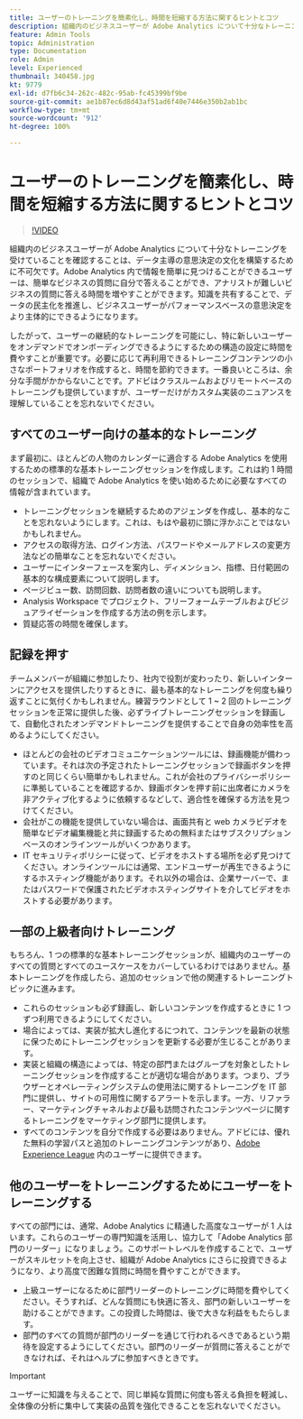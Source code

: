 ```yaml
---
title: ユーザーのトレーニングを簡素化し、時間を短縮する方法に関するヒントとコツ
description: 組織内のビジネスユーザーが Adobe Analytics について十分なトレーニングを受けていることを確認することは、データ主導の意思決定の文化を構築するために不可欠です。Adobe Analytics 内で情報を簡単に見つけることができるユーザーは、簡単なビジネスの質問に自分で答えることができ、アナリストが難しいビジネスの質問に答える時間を増やすことができます。知識を共有することで、データの民主化を推進し、ビジネスユーザーがパフォーマンスベースの意思決定をより主体的にできるようになります。
feature: Admin Tools
topic: Administration
type: Documentation
role: Admin
level: Experienced
thumbnail: 340458.jpg
kt: 9779
exl-id: d7fb6c34-262c-482c-95ab-fc45399bf9be
source-git-commit: ae1b87ec6d8d43af51ad6f40e7446e350b2ab1bc
workflow-type: tm+mt
source-wordcount: '912'
ht-degree: 100%

---
```


# ユーザーのトレーニングを簡素化し、時間を短縮する方法に関するヒントとコツ

>[!VIDEO](https://video.tv.adobe.com/v/340458/?quality=12&learn=on)

組織内のビジネスユーザーが Adobe Analytics について十分なトレーニングを受けていることを確認することは、データ主導の意思決定の文化を構築するために不可欠です。Adobe Analytics 内で情報を簡単に見つけることができるユーザーは、簡単なビジネスの質問に自分で答えることができ、アナリストが難しいビジネスの質問に答える時間を増やすことができます。知識を共有することで、データの民主化を推進し、ビジネスユーザーがパフォーマンスベースの意思決定をより主体的にできるようになります。

したがって、ユーザーの継続的なトレーニングを可能にし、特に新しいユーザーをオンデマンドでオンボーディングできるようにするための構造の設定に時間を費やすことが重要です。必要に応じて再利用できるトレーニングコンテンツの小さなポートフォリオを作成すると、時間を節約できます。一番良いところは、余分な手間がかからないことです。アドビはクラスルームおよびリモートベースのトレーニングも提供していますが、ユーザーだけがカスタム実装のニュアンスを理解していることを忘れないでください。


## すべてのユーザー向けの基本的なトレーニング

まず最初に、ほとんどの人物のカレンダーに適合する Adobe Analytics を使用するための標準的な基本トレーニングセッションを作成します。これは約 1 時間のセッションで、組織で Adobe Analytics を使い始めるために必要なすべての情報が含まれています。

* トレーニングセッションを継続するためのアジェンダを作成し、基本的なことを忘れないようにします。これは、もはや最初に頭に浮かぶことではないかもしれません。
* アクセスの取得方法、ログイン方法、パスワードやメールアドレスの変更方法などの簡単なことを忘れないでください。
* ユーザーにインターフェースを案内し、ディメンション、指標、日付範囲の基本的な構成要素について説明します。
* ページビュー数、訪問回数、訪問者数の違いについても説明します。
* Analysis Workspace でプロジェクト、フリーフォームテーブルおよびビジュアライゼーションを作成する方法の例を示します。
* 質疑応答の時間を確保します。

## 記録を押す

チームメンバーが組織に参加したり、社内で役割が変わったり、新しいインターンにアクセスを提供したりするときに、最も基本的なトレーニングを何度も繰り返すことに気付くかもしれません。練習ラウンドとして 1 ~ 2 回のトレーニングセッションを正常に提供した後、必ずライブトレーニングセッションを録画して、自動化されたオンデマンドトレーニングを提供することで自身の効率性を高めるようにしてください。

* ほとんどの会社のビデオコミュニケーションツールには、録画機能が備わっています。それは次の予定されたトレーニングセッションで録画ボタンを押すのと同じくらい簡単かもしれません。これが会社のプライバシーポリシーに準拠していることを確認するか、録画ボタンを押す前に出席者にカメラを非アクティブ化するように依頼するなどして、適合性を確保する方法を見つけてください。
* 会社がこの機能を提供していない場合は、画面共有と web カメラビデオを簡単なビデオ編集機能と共に録画するための無料またはサブスクリプションベースのオンラインツールがいくつかあります。
* IT セキュリティポリシーに従って、ビデオをホストする場所を必ず見つけてください。オンラインツールには通常、エンドユーザーが再生できるようにするホスティング機能があります。それ以外の場合は、企業サーバーで、またはパスワードで保護されたビデオホスティングサイトを介してビデオをホストする必要があります。

## 一部の上級者向けトレーニング

もちろん、1 つの標準的な基本トレーニングセッションが、組織内のユーザーのすべての質問とすべてのユースケースをカバーしているわけではありません。基本トレーニングを作成したら、追加のセッションで他の関連するトレーニングトピックに進みます。

* これらのセッションも必ず録画し、新しいコンテンツを作成するときに 1 つずつ利用できるようにしてください。
* 場合によっては、実装が拡大し進化するにつれて、コンテンツを最新の状態に保つためにトレーニングセッションを更新する必要が生じることがあります。
* 実装と組織の構造によっては、特定の部門またはグループを対象としたトレーニングセッションを作成することが適切な場合があります。つまり、ブラウザーとオペレーティングシステムの使用法に関するトレーニングを IT 部門に提供し、サイトの可用性に関するアラートを示します。一方、リファラー、マーケティングチャネルおよび最も訪問されたコンテンツページに関するトレーニングをマーケティング部門に提供します。
* すべてのコンテンツを自分で作成する必要はありません。アドビには、優れた無料の学習パスと追加のトレーニングコンテンツがあり、[Adobe Experience League](https://experienceleague.adobe.com/docs/analytics.html?lang=ja) 内のユーザーに提供できます。



## 他のユーザーをトレーニングするためにユーザーをトレーニングする

すべての部門には、通常、Adobe Analytics に精通した高度なユーザーが 1 人はいます。これらのユーザーの専門知識を活用し、協力して「Adobe Analytics 部門のリーダー」になりましょう。このサポートレベルを作成することで、ユーザーがスキルセットを向上させ、組織が Adobe Analytics にさらに投資できるようになり、より高度で困難な質問に時間を費やすことができます。

* 上級ユーザーになるために部門リーダーのトレーニングに時間を費やしてください。そうすれば、どんな質問にも快適に答え、部門の新しいユーザーを助けることができます。この投資した時間は、後で大きな利益をもたらします。
* 部門のすべての質問が部門のリーダーを通じて行われるべきであるという期待を設定するようにしてください。部門のリーダーが質問に答えることができなければ、それはヘルプに参加すべきときです。

>[!IMPORTANT]
>
>ユーザーに知識を与えることで、同じ単純な質問に何度も答える負担を軽減し、全体像の分析に集中して実装の品質を強化できることを忘れないでください。

